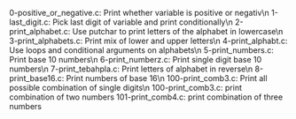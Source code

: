 0-positive_or_negative.c: Print whether variable is positive or negativ\n
1-last_digit.c: Pick last digit of variable and print conditionally\n
2-print_alphabet.c: Use putchar to print letters of the alphabet in lowercase\n
3-print_alphabets.c: Print mix of lower and upper letters\n
4-print_alphabt.c: Use loops and conditional arguments on alphabets\n
5-print_numbers.c: Print base 10 numbers\n
6-print_numberz.c: Print single digit base 10 numbers\n
7-print_tebahpla.c: Print letters of alphabet in reverse\n
8-print_base16.c: Print numbers of base 16\n
100-print_comb3.c: Print all possible combination of single digits\n
100-print_comb3.c: print combination of two numbers
101-print_comb4.c: print combination of three numbers
